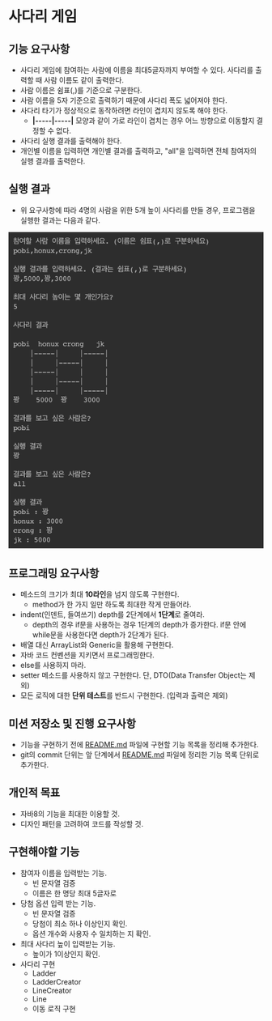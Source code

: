 # 사다리 게임
## 기능 요구사항
- 사다리 게임에 참여하는 사람에 이름을 최대5글자까지 부여할 수 있다. 사다리를 출력할 때 사람 이름도 같이 출력한다.
- 사람 이름은 쉼표(,)를 기준으로 구분한다.
- 사람 이름을 5자 기준으로 출력하기 때문에 사다리 폭도 넓어져야 한다.
- 사다리 타기가 정상적으로 동작하려면 라인이 겹치지 않도록 해야 한다.
    - **|-----|-----|** 모양과 같이 가로 라인이 겹치는 경우 어느 방향으로 이동할지 결정할 수 없다.
- 사다리 실행 결과를 출력해야 한다.
- 개인별 이름을 입력하면 개인별 결과를 출력하고, "all"을 입력하면 전체 참여자의 실행 결과를 출력한다.  

## 실행 결과
- 위 요구사항에 따라 4명의 사람을 위한 5개 높이 사다리를 만들 경우, 프로그램을 실행한 결과는 다음과 같다. 

![실행결과](/image/실행결과.png)

## 프로그래밍 요구사항

- 메소드의 크기가 최대 **10라인**을 넘지 않도록 구현한다.
    - method가 한 가지 일만 하도록 최대한 작게 만들어라.
- indent(인덴트, 들여쓰기) depth를 2단계에서 **1단계**로 줄여라.
    - depth의 경우 if문을 사용하는 경우 1단계의 depth가 증가한다. if문 안에 while문을 사용한다면 depth가 2단계가 된다.
- 배열 대신 ArrayList와 Generic을 활용해 구현한다.
- 자바 코드 컨벤션을 지키면서 프로그래밍한다.
- else를 사용하지 마라.
- setter 메소드를 사용하지 않고 구현한다. 단, DTO(Data Transfer Object는 제외)
- 모든 로직에 대한 **단위 테스트**를 반드시 구현한다. (입력과 출력은 제외)

## 미션 저장소 및 진행 요구사항

- 기능을 구현하기 전에 [README.md](http://readme.md/) 파일에 구현할 기능 목록을 정리해 추가한다.
- git의 commit 단위는 앞 단계에서 [README.md](http://readme.md/) 파일에 정리한 기능 목록 단위로 추가한다.

## 개인적 목표
- 자바8의 기능을 최대한 이용할 것.
- 디자인 패턴을 고려하여 코드를 작성할 것.

## 구현해야할 기능 
- 참여자 이름을 입력받는 기능.
    - 빈 문자열 검증
    - 이름은 한 명당 최대 5글자로 
- 당첨 옵션 입력 받는 기능.
    - 빈 문자열 검증
    - 당첨이 최소 하나 이상인지 확인.
    - 옵션 개수와 사용자 수 일치하는 지 확인.
- 최대 사다리 높이 입력받는 기능.
    - 높이가 1이상인지 확인. 
- 사다리 구현
    - Ladder
    - LadderCreator
    - LineCreator
    - Line
    - 이동 로직 구현
